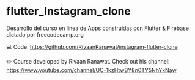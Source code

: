# flutter_Instagram_clone
Desarrollo del curso en linea de Apps construidas con Flutter &amp; Firebase dictado por freecodecamp.org




💻 Code: https://github.com/RivaanRanawat/instagram-flutter-clone

✏️ Course developed by Rivaan Ranawat. Check out his channel: https://www.youtube.com/channel/UC-1kzHtwBY8n0TY5NhYxNaw
